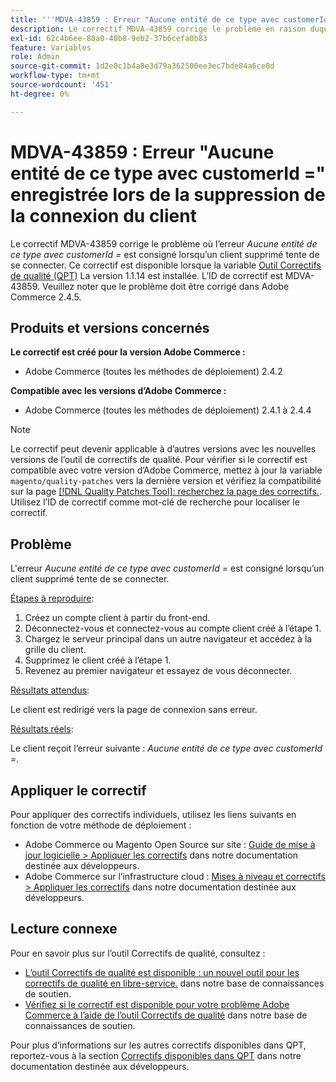 ```yaml
---
title: '''MDVA-43859 : Erreur "Aucune entité de ce type avec customerId =" enregistrée lors de la connexion du client supprimé"'
description: Le correctif MDVA-43859 corrige le problème en raison duquel l’erreur *Aucune entité avec customerId =* n’est consignée lorsqu’un client supprimé tente de se connecter. Ce correctif est disponible lorsque l’[outil de correctifs de qualité (QPT)](/help/announcements/adobe-commerce-announcements/magento-quality-patches-released-new-tool-to-self-serve-quality-patches.md) 1.1.14 est installé. L’ID de correctif est MDVA-43859. Veuillez noter que le problème doit être corrigé dans Adobe Commerce 2.4.5.
exl-id: 62c4b6ee-88a0-40b8-9eb2-37b6cefa0b83
feature: Variables
role: Admin
source-git-commit: 1d2e0c1b4a8e3d79a362500ee3ec7bde84a6ce0d
workflow-type: tm+mt
source-wordcount: '451'
ht-degree: 0%

---
```


# MDVA-43859 : Erreur &quot;Aucune entité de ce type avec customerId =&quot; enregistrée lors de la suppression de la connexion du client

Le correctif MDVA-43859 corrige le problème où l’erreur *Aucune entité de ce type avec customerId =* est consigné lorsqu’un client supprimé tente de se connecter. Ce correctif est disponible lorsque la variable [Outil Correctifs de qualité (QPT)](/help/announcements/adobe-commerce-announcements/magento-quality-patches-released-new-tool-to-self-serve-quality-patches.md) La version 1.1.14 est installée. L’ID de correctif est MDVA-43859. Veuillez noter que le problème doit être corrigé dans Adobe Commerce 2.4.5.

## Produits et versions concernés

**Le correctif est créé pour la version Adobe Commerce :**

* Adobe Commerce (toutes les méthodes de déploiement) 2.4.2

**Compatible avec les versions d’Adobe Commerce :**

* Adobe Commerce (toutes les méthodes de déploiement) 2.4.1 à 2.4.4

>[!NOTE]
>
>Le correctif peut devenir applicable à d’autres versions avec les nouvelles versions de l’outil de correctifs de qualité. Pour vérifier si le correctif est compatible avec votre version d’Adobe Commerce, mettez à jour la variable `magento/quality-patches` vers la dernière version et vérifiez la compatibilité sur la page [[!DNL Quality Patches Tool]: recherchez la page des correctifs.](https://devdocs.magento.com/quality-patches/tool.html#patch-grid). Utilisez l’ID de correctif comme mot-clé de recherche pour localiser le correctif.

## Problème

L&#39;erreur *Aucune entité de ce type avec customerId =* est consigné lorsqu’un client supprimé tente de se connecter.

<u>Étapes à reproduire</u>:

1. Créez un compte client à partir du front-end.
1. Déconnectez-vous et connectez-vous au compte client créé à l’étape 1.
1. Chargez le serveur principal dans un autre navigateur et accédez à la grille du client.
1. Supprimez le client créé à l’étape 1.
1. Revenez au premier navigateur et essayez de vous déconnecter.

<u>Résultats attendus</u>:

Le client est redirigé vers la page de connexion sans erreur.

<u>Résultats réels</u>:

Le client reçoit l’erreur suivante : *Aucune entité de ce type avec customerId =*.

## Appliquer le correctif

Pour appliquer des correctifs individuels, utilisez les liens suivants en fonction de votre méthode de déploiement :

* Adobe Commerce ou Magento Open Source sur site : [Guide de mise à jour logicielle > Appliquer les correctifs](https://devdocs.magento.com/guides/v2.4/comp-mgr/patching/mqp.html) dans notre documentation destinée aux développeurs.
* Adobe Commerce sur l’infrastructure cloud : [Mises à niveau et correctifs > Appliquer les correctifs](https://devdocs.magento.com/cloud/project/project-patch.html) dans notre documentation destinée aux développeurs.

## Lecture connexe

Pour en savoir plus sur l’outil Correctifs de qualité, consultez :

* [L’outil Correctifs de qualité est disponible : un nouvel outil pour les correctifs de qualité en libre-service.](/help/announcements/adobe-commerce-announcements/magento-quality-patches-released-new-tool-to-self-serve-quality-patches.md) dans notre base de connaissances de soutien.
* [Vérifiez si le correctif est disponible pour votre problème Adobe Commerce à l’aide de l’outil Correctifs de qualité](/help/support-tools/patches-available-in-qpt-tool/check-patch-for-magento-issue-with-magento-quality-patches.md) dans notre base de connaissances de soutien.

Pour plus d’informations sur les autres correctifs disponibles dans QPT, reportez-vous à la section [Correctifs disponibles dans QPT](https://devdocs.magento.com/quality-patches/tool.html#patch-grid) dans notre documentation destinée aux développeurs.
